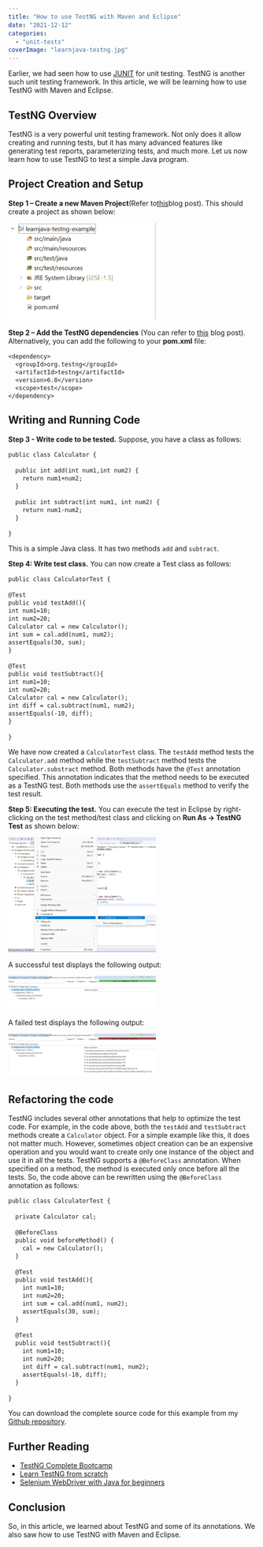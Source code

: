 ```yaml
---
title: "How to use TestNG with Maven and Eclipse"
date: "2021-12-12"
categories: 
  - "unit-tests"
coverImage: "learnjava-testng.jpg"
---
```


Earlier, we had seen how to use [JUNIT](https://learnjava.co.in/how-to-use-junit-to-unit-test-code/) for unit testing. TestNG is another such unit testing framework. In this article, we will be learning how to use TestNG with Maven and Eclipse.

## TestNG Overview

TestNG is a very powerful unit testing framework. Not only does it allow creating and running tests, but it has many advanced features like generating test reports, parameterizing tests, and much more. Let us now learn how to use TestNG to test a simple Java program.

## Project Creation and Setup

**Step 1 – Create a new Maven Project**(Refer to[this](https://learnjava.co.in/how-to-create-a-maven-project-in-eclipse/)blog post). This should create a project as shown below:

[![](images/TestNG-Maven-Project-in-Eclipse-300x197.png)](images/TestNG-Maven-Project-in-Eclipse.png)

**Step 2 – Add the TestNG dependencies** (You can refer to [this](https://learnjava.co.in/how-to-add-maven-dependencies-via-eclipse/) blog post). Alternatively, you can add the following to your **pom.xml** file:

```
<dependency>
  <groupId>org.testng</groupId>
  <artifactId>testng</artifactId>
  <version>6.8</version>
  <scope>test</scope>
</dependency>

```

## Writing and Running Code

**Step 3 - Write code to be tested.** Suppose, you have a class as follows:

```
public class Calculator {
  
  public int add(int num1,int num2) {
    return num1+num2;
  }
  
  public int subtract(int num1, int num2) {
    return num1-num2;
  }

}
```

This is a simple Java class. It has two methods `add` and `subtract`.

**Step 4: Write test class.** You can now create a Test class as follows:

```
public class CalculatorTest {

@Test
public void testAdd(){
int num1=10;
int num2=20;
Calculator cal = new Calculator();
int sum = cal.add(num1, num2);
assertEquals(30, sum);
}

@Test
public void testSubtract(){
int num1=10;
int num2=20;
Calculator cal = new Calculator();
int diff = cal.subtract(num1, num2);
assertEquals(-10, diff);
}

}
```

We have now created a `CalculatorTest` class. The `testAdd` method tests the `Calculator.add` method while the `testSubtract` method tests the `Calculator.substract` method. Both methods have the `@Test` annotation specified. This annotation indicates that the method needs to be executed as a TestNG test. Both methods use the `assertEquals` method to verify the test result.

**Step 5: Executing the test.** You can execute the test in Eclipse by right-clicking on the test method/test class and clicking on **Run As -> TestNG** **Test** as shown below:


[![](images/TestNG-Execute-Test-300x233.png)](images/TestNG-Execute-Test.png)

A successful test displays the following output:

[![](images/TestNG-Successful-Test-300x69.png)](images/TestNG-Successful-Test.png)

A failed test displays the following output:

[![](images/TestNG-Failed-Test-300x89.png)](images/TestNG-Failed-Test.png)

## Refactoring the code

TestNG includes several other annotations that help to optimize the test code. For example, in the code above, both the `testAdd` and `testSubtract` methods create a `Calculator` object. For a simple example like this, it does not matter much. However, sometimes object creation can be an expensive operation and you would want to create only one instance of the object and use it in all the tests. TestNG supports a `@BeforeClass` annotation. When specified on a method, the method is executed only once before all the tests. So, the code above can be rewritten using the `@BeforeClass` annotation as follows:

```
public class CalculatorTest {
  
  private Calculator cal;
  
  @BeforeClass
  public void beforeMethod() {
    cal = new Calculator();
  }
  
  @Test
  public void testAdd(){
    int num1=10;
    int num2=20;
    int sum = cal.add(num1, num2);
    assertEquals(30, sum);
  }
  
  @Test
  public void testSubtract(){
    int num1=10;
    int num2=20;
    int diff = cal.subtract(num1, num2);
    assertEquals(-10, diff);
  }

}
```

You can download the complete source code for this example from my [Github repository](https://github.com/learnjavawithreshma/learnjava-testng-example).

## Further Reading

- [TestNG Complete Bootcamp](https://click.linksynergy.com/deeplink?id=MnzIZAZNE5Y&mid=39197&murl=https%3A%2F%2Fwww.udemy.com%2Fcourse%2Ftestng-complete-bootcamp%2F)
- [Learn TestNG from scratch](https://click.linksynergy.com/deeplink?id=MnzIZAZNE5Y&mid=39197&murl=https%3A%2F%2Fwww.udemy.com%2Fcourse%2Flearn-testng-testing-framework-from-scratch%2F)
- [Selenium WebDriver with Java for beginners](https://click.linksynergy.com/deeplink?id=MnzIZAZNE5Y&mid=39197&murl=https%3A%2F%2Fwww.udemy.com%2Fcourse%2Fselenium-for-beginners%2F)

## Conclusion

So, in this article, we learned about TestNG and some of its annotations. We also saw how to use TestNG with Maven and Eclipse.
